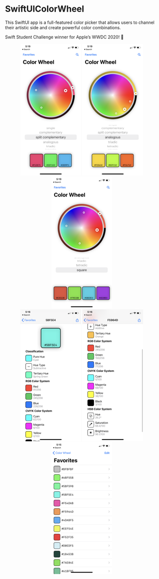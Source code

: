# SwiftUIColorWheel

This SwiftUI app is a full-featured color picker that allows users to channel their artistic side and create powerful color combinations.

Swift Student Challenge winner for Apple’s WWDC 2020! 🎉

<div align="center">
  <img src="https://github.com/ajevans99/SwiftUIColorWheel/blob/master/Screenshots/IMG_0862.PNG" alt="Color Wheel: Split Complementary" width="200">
  <img src="https://github.com/ajevans99/SwiftUIColorWheel/blob/master/Screenshots/IMG_0863.PNG" alt="Color Wheel: Analagous" width="200">
  <img src="https://github.com/ajevans99/SwiftUIColorWheel/blob/master/Screenshots/IMG_0864.PNG" alt="Color Wheel: Square" width="200">
</div>

<div align="center">
  <img src="https://github.com/ajevans99/SwiftUIColorWheel/blob/master/Screenshots/IMG_0858.PNG" alt="Detail 1" width="200">
  <img src="https://github.com/ajevans99/SwiftUIColorWheel/blob/master/Screenshots/IMG_0860.PNG" alt="Detail 2" width="200">
</div>

<div align="center">
  <img src="https://github.com/ajevans99/SwiftUIColorWheel/blob/master/Screenshots/IMG_0857.PNG" alt="Favorites" width="200">
</div>
